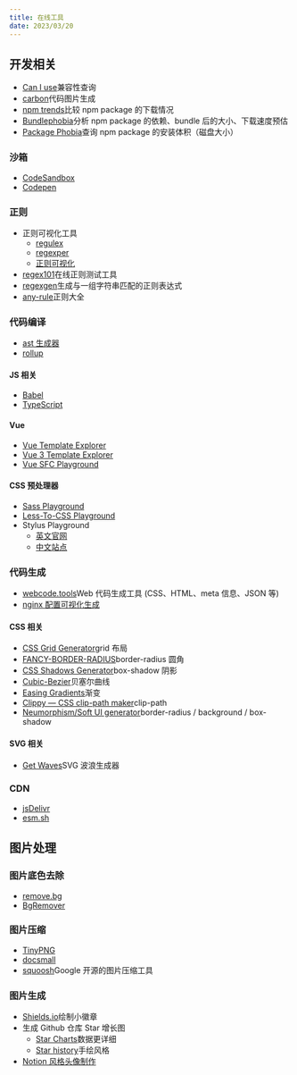 ```yaml
---
title: 在线工具
date: 2023/03/20
---
```


## 开发相关
* [Can I use](https://caniuse.com)兼容性查询
* [carbon](https://carbon.now.sh)代码图片生成
* [npm trends](https://www.npmtrends.com/)比较 npm package 的下载情况
* [Bundlephobia](https://bundlephobia.com/)分析 npm package 的依赖、bundle 后的大小、下载速度预估
* [Package Phobia](https://packagephobia.com/)查询 npm package 的安装体积（磁盘大小）

### 沙箱
* [CodeSandbox](https://codesandbox.io/)
* [Codepen](https://codepen.io)

### 正则
* 正则可视化工具
  * [regulex](https://jex.im/regulex)
  * [regexper](https://regexper.com)
  * [正则可视化](https://wangwl.net/r/vr)
* [regex101](https://regex101.com)在线正则测试工具
* [regexgen](https://npm.runkit.com/regexgen)生成与一组字符串匹配的正则表达式
* [any-rule](https://any86.github.io/any-rule)正则大全

### 代码编译
* [ast 生成器](https://astexplorer.net)
* [rollup](http://rollupjs.org/repl)
#### JS 相关
* [Babel](https://www.babeljs.cn/repl)
* [TypeScript](https://www.typescriptlang.org/play)
#### Vue
* [Vue Template Explorer](https://template-explorer.vuejs.org/)
* [Vue 3 Template Explorer](https://vue-next-template-explorer.netlify.app/)
* [Vue SFC Playground](https://sfc.vuejs.org/)
#### CSS 预处理器
* [Sass Playground](https://www.sassmeister.com)
* [Less-To-CSS Playground](https://lesscss.org/less-preview)
* Stylus Playground
  * [英文官网](https://stylus-lang.com/try.html)
  * [中文站点](https://www.stylus-lang.cn/try.html)
### 代码生成
* [webcode.tools](https://webcode.tools)Web 代码生成工具 (CSS、HTML、meta 信息、JSON 等)
* [nginx 配置可视化生成](https://do.co/nginxconfig)
#### CSS 相关
* [CSS Grid Generator](https://cssgrid-generator.netlify.app)grid 布局
* [FANCY-BORDER-RADIUS](https://9elements.github.io/fancy-border-radius)border-radius 圆角
* [CSS Shadows Generator](https://shadows.brumm.af)box-shadow 阴影
* [Cubic-Bezier](https://cubic-bezier.com)贝塞尔曲线
* [Easing Gradients](https://larsenwork.com/easing-gradients)渐变
* [Clippy — CSS clip-path maker](https://bennettfeely.com/clippy)clip-path
* [Neumorphism/Soft UI generator](https://neumorphism.io)border-radius / background / box-shadow
#### SVG 相关
* [Get Waves](https://getwaves.io)SVG 波浪生成器
### CDN
* [jsDelivr](https://www.jsdelivr.com)
* [esm.sh](https://esm.sh/)
## 图片处理
### 图片底色去除
* [remove.bg](https://www.remove.bg/)
* [BgRemover](https://www.aigei.com/bgremover)
### 图片压缩
* [TinyPNG](https://tinypng.com/)
* [docsmall](https://docsmall.com/)
* [squoosh](https://squoosh.app/)Google 开源的图片压缩工具
### 图片生成
* [Shields.io](https://shields.io/)绘制小徽章
* 生成 Github 仓库 Star 增长图
  * [Star Charts](https://starchart.cc/)数据更详细
  * [Star history](https://star-history.t9t.io/)手绘风格
* [Notion 风格头像制作](https://notion-avatar.vercel.app/zh)
